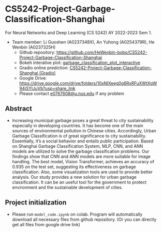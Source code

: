 # CS5242-Project-Garbage-Classification-Shanghai
For Neural Networks and Deep Learning (CS 5242) AY 2022-2023 Sem 1.
* Team member: Li Guoshen (A0237348X), An Yuhong (A0254379R), He Wenbin (A0237325H)
    * Github repository: https://github.com/HeWenbin-bobo/CS5242-Project-Garbage-Classification-Shanghai
    * Bokeh interative plot: [garbage_classification_plot_interactive](https://hewenbin-bobo.github.io/garbage_classification_plot_interactive.html)
    * Gradio online prediction: [CS5242-Project-Garbage-Classification-Shanghai (Gradio)](https://huggingface.co/spaces/wenbin1996/CS5242-Project-Garbage-Classification-Shanghai)
    * Google Drive: https://drive.google.com/drive/folders/10xNIXeeg0g6RxRFuXWtXgW94jSYIJuVb?usp=share_link
    * Please contact e0767608@u.nus.edu if any problem
## Abstract
* Increasing municipal garbage poses a great threat to city sustainability especially in developing countries. It has become one of the main sources of environmental pollution in Chinese cities. Accordingly, Urban Garbage Classification is of great significance to city sustainability. Essentially, it’s a social behavior and entails public participation. Based on Shanghai Garbage Classification System, MLP, CNN, and ANN models are utilized to solve the garbage classification problems. Our findings show that CNN and ANN models are more suitable for image handling. The best model, Vision Transformer, achieves an accuracy of 0.935 on the test set, suggesting its effectiveness on garbage classification. Also, some visualization tools are used to provide better analysis. Our study provides a new solution for urban garbage classification. It can be an useful tool for the government to protect environment and the sustainable development of cities.

## Project initialization
* Please run `model_code.ipynb` on colab. Program will automatically download all necessary files from github repository. (Or you can directly get all files from google drive link)
